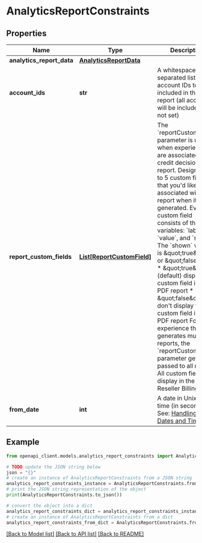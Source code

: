 # AnalyticsReportConstraints


## Properties

Name | Type | Description | Notes
------------ | ------------- | ------------- | -------------
**analytics_report_data** | [**AnalyticsReportData**](AnalyticsReportData.md) |  | [optional] 
**account_ids** | **str** | A whitespace-separated list of account IDs to be included in the report (all accounts will be included if not set) | [optional] 
**report_custom_fields** | [**List[ReportCustomField]**](ReportCustomField.md) | The &#x60;reportCustomFields&#x60; parameter is used when experiences are associated with a credit decisioning report.  Designate up to 5 custom fields that you&#39;d like associated with the report when it&#39;s generated. Every custom field consists of three variables: &#x60;label&#x60;, &#x60;value&#x60;, and &#x60;shown&#x60;. The &#x60;shown&#x60; variable is \&quot;true\&quot; or \&quot;false\&quot;. * \&quot;true\&quot;: (default) display the custom field in the PDF report * \&quot;false\&quot;: don&#39;t display the custom field in the PDF report  For an experience that generates multiple reports, the &#x60;reportCustomFields&#x60; parameter gets passed to all reports.  All custom fields display in the Reseller Billing API. | [optional] 
**from_date** | **int** | A date in Unix epoch time (in seconds). See: [Handling Epoch Dates and Times](https://developer.mastercard.com/open-banking-us/documentation/codes-and-formats/). | [optional] 

## Example

```python
from openapi_client.models.analytics_report_constraints import AnalyticsReportConstraints

# TODO update the JSON string below
json = "{}"
# create an instance of AnalyticsReportConstraints from a JSON string
analytics_report_constraints_instance = AnalyticsReportConstraints.from_json(json)
# print the JSON string representation of the object
print(AnalyticsReportConstraints.to_json())

# convert the object into a dict
analytics_report_constraints_dict = analytics_report_constraints_instance.to_dict()
# create an instance of AnalyticsReportConstraints from a dict
analytics_report_constraints_from_dict = AnalyticsReportConstraints.from_dict(analytics_report_constraints_dict)
```
[[Back to Model list]](../README.md#documentation-for-models) [[Back to API list]](../README.md#documentation-for-api-endpoints) [[Back to README]](../README.md)


